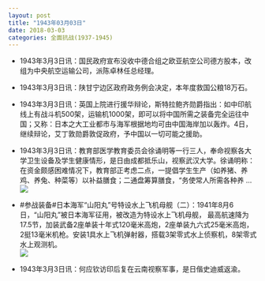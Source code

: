 ```yaml
---
layout: post
title: "1943年03月03日"
date: 2018-03-03
categories: 全面抗战(1937-1945)
---
```


<meta name="referrer" content="no-referrer" />

- 1943年3月3日讯：国民政府宣布没收中德合组之欧亚航空公司德方股本，改组为中央航空运输公司，派陈卓林任总经理。 

- 1943年3月3日讯：陕甘宁边区政府政务例会决定，本年度救国公粮18万石。 

- 1943年3月3日讯：英国上院进行援华辩论，斯特拉鲍齐勋爵指出：如中印航线上有战斗机500架，运输机1000架，即可以将中国所需之装备完全运往中国；又称：日本之大工业都市与海军根据地均可由中国海岸加以轰炸。4日，继续辩论，艾丁敦勋爵敦促政府，予中国以一切可能之援助。 

- 1943年3月3日讯：教育部医学教育委员会徐诵明等一行三人，奉命视察各大学卫生设备及学生健康情形，是日由成都抵乐山，视察武汉大学。徐诵明称：在资金颇感困难情况下，教育部正考虑二点，一提倡学生生产（如养猪、养鸡、养兔、种菜等）以补益膳食；二通盘筹算膳食，“务使常人所需各种养 ... <br/><img src="https://wx4.sinaimg.cn/large/aca367d8ly1fozg46o03ij20c80903yj.jpg" />

- #参战装备#日本海军“山阳丸”号特设水上飞机母舰（二）：1941年8月6日，“山阳丸”被日本海军征用，被改造为特设水上飞机母舰， 最高航速降为17.5节，加装武备2座单装十年式120毫米高炮，2座单装九六式25毫米高炮，2挺13毫米机枪。安装1具水上飞机弹射器，搭载3架零式水上侦察机，8架零式水上观测机。 <br/><img src="https://wx2.sinaimg.cn/large/aca367d8ly1fozedh7mfkj20wg0ij43w.jpg" />

- 1943年3月3日讯：何应钦访印后复在云南视察军事，是日偕史迪威返渝。 

